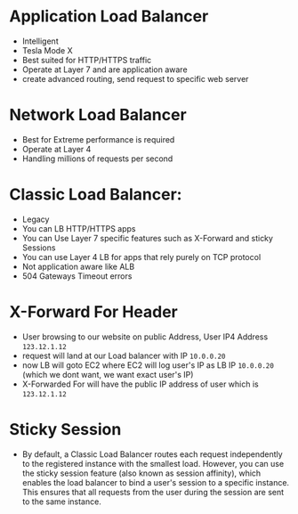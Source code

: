 # Application Load Balancer 
  * Intelligent
  * Tesla Mode X
  * Best suited for HTTP/HTTPS traffic 
  * Operate at Layer 7 and are application aware
  * create advanced routing, send request to specific web server
  
# Network Load Balancer
  * Best for Extreme performance is required
  * Operate at Layer 4
  * Handling millions of requests per second

# Classic Load Balancer:
  * Legacy
  * You can LB HTTP/HTTPS apps 
  * You can Use Layer 7 specific features such as X-Forward and sticky Sessions
  * You can use Layer 4 LB for apps that rely purely on TCP protocol
  * Not application aware like ALB
  * 504 Gateways Timeout errors
 
 
# X-Forward For Header
  * User browsing to our website on public Address, User IP4 Address `123.12.1.12`
  * request will land at our Load balancer with IP `10.0.0.20`
  * now LB will goto EC2 where EC2 will log user's IP as LB IP `10.0.0.20` (which we dont want, we want exact user's IP)
  * X-Forwarded For will have the public IP address of user which is `123.12.1.12`

# Sticky Session
  * By default, a Classic Load Balancer routes each request independently to the registered instance with the smallest load. However, you can use the sticky session feature (also known as session affinity), which enables the load balancer to bind a user's session to a specific instance. This ensures that all requests from the user during the session are sent to the same instance.
